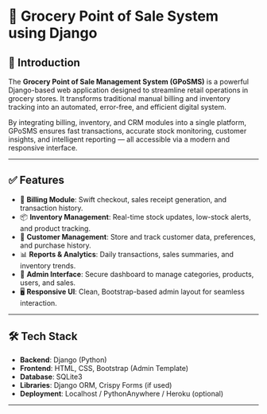 # 🛒 Grocery Point of Sale System using Django


## 📝 Introduction

The **Grocery Point of Sale Management System (GPoSMS)** is a powerful Django-based web application designed to streamline retail operations in grocery stores. It transforms traditional manual billing and inventory tracking into an automated, error-free, and efficient digital system.

By integrating billing, inventory, and CRM modules into a single platform, GPoSMS ensures fast transactions, accurate stock monitoring, customer insights, and intelligent reporting — all accessible via a modern and responsive interface.

---

## ✅ Features

- 🧾 **Billing Module**: Swift checkout, sales receipt generation, and transaction history.
- 📦 **Inventory Management**: Real-time stock updates, low-stock alerts, and product tracking.
- 👥 **Customer Management**: Store and track customer data, preferences, and purchase history.
- 📊 **Reports & Analytics**: Daily transactions, sales summaries, and inventory trends.
- 🔐 **Admin Interface**: Secure dashboard to manage categories, products, users, and sales.
- 🖥️ **Responsive UI**: Clean, Bootstrap-based admin layout for seamless interaction.

---

## 🛠️ Tech Stack

- **Backend**: Django (Python)
- **Frontend**: HTML, CSS, Bootstrap (Admin Template)
- **Database**: SQLite3
- **Libraries**: Django ORM, Crispy Forms (if used)
- **Deployment**: Localhost / PythonAnywhere / Heroku (optional)

---
